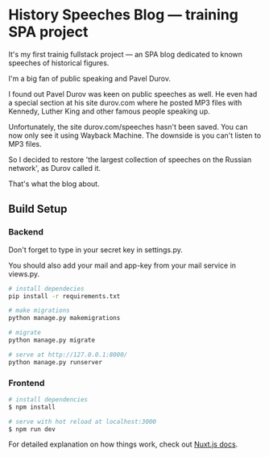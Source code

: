 # History Speeches Blog — training SPA project

It's my first trainig fullstack project — an SPA blog dedicated to known speeches of historical figures.

I'm a big fan of public speaking and Pavel Durov. 

I found out Pavel Durov was keen on public speeches as well. He even had a special section at his site durov.com where he posted MP3 files with Kennedy, Luther King and other famous people speaking up.

Unfortunately, the site durov.com/speeches hasn't been saved. You can now only see it using Wayback Machine. The downside is you can't listen to MP3 files.

So I decided to restore 'the largest collection of speeches on the Russian network', as Durov called it. 

That's what the blog about.

## Build Setup

### Backend
Don't forget to type in your secret key in settings.py.

You should also add your mail and app-key from your mail service in views.py.

```bash
# install dependecies
pip install -r requirements.txt

# make migrations
python manage.py makemigrations

# migrate
python manage.py migrate

# serve at http://127.0.0.1:8000/
python manage.py runserver
```

### Frontend

```bash
# install dependencies
$ npm install

# serve with hot reload at localhost:3000
$ npm run dev
```

For detailed explanation on how things work, check out [Nuxt.js docs](https://nuxtjs.org).
